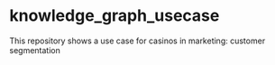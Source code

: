 # knowledge_graph_usecase
This repository shows a use case for casinos in marketing: customer segmentation
